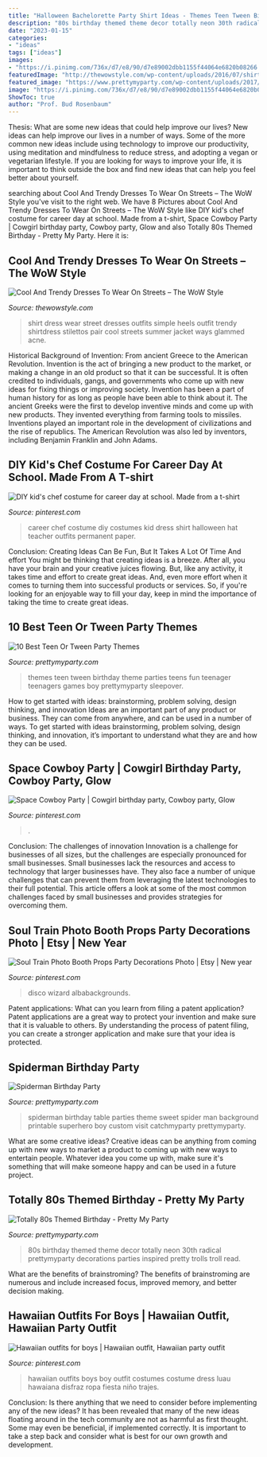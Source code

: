 ```yaml
---
title: "Halloween Bachelorette Party Shirt Ideas - Themes Teen Tween Birthday Theme Parties Teens Fun Teenager Teenagers Games Boy Prettymyparty Sleepover"
description: "80s birthday themed theme decor totally neon 30th radical prettymyparty decorations parties inspired pretty trolls troll read"
date: "2023-01-15"
categories:
- "ideas"
tags: ["ideas"]
images:
- "https://i.pinimg.com/736x/d7/e8/90/d7e89002dbb1155f44064e6820b08266.jpg"
featuredImage: "http://thewowstyle.com/wp-content/uploads/2016/07/shirt-dress-street-style.jpg"
featured_image: "https://www.prettymyparty.com/wp-content/uploads/2017/03/80s-theme-birthday-party-decor-troll.jpg"
image: "https://i.pinimg.com/736x/d7/e8/90/d7e89002dbb1155f44064e6820b08266.jpg"
ShowToc: true
author: "Prof. Bud Rosenbaum"
---
```



Thesis: What are some new ideas that could help improve our lives?
New ideas can help improve our lives in a number of ways. Some of the more common new ideas include using technology to improve our productivity, using meditation and mindfulness to reduce stress, and adopting a vegan or vegetarian lifestyle. If you are looking for ways to improve your life, it is important to think outside the box and find new ideas that can help you feel better about yourself.

	

		
searching about Cool And Trendy Dresses To Wear On Streets – The WoW Style you've visit to the right web. We have 8 Pictures about Cool And Trendy Dresses To Wear On Streets – The WoW Style like DIY kid&#039;s chef costume for career day at school. Made from a t-shirt, Space Cowboy Party | Cowgirl birthday party, Cowboy party, Glow and also Totally 80s Themed Birthday - Pretty My Party. Here it is:
		
    
## Cool And Trendy Dresses To Wear On Streets – The WoW Style

<img loading=lazy src="http://thewowstyle.com/wp-content/uploads/2016/07/shirt-dress-street-style.jpg" onerror="this.onerror=null;this.src='https://tse4.mm.bing.net/th?id=OIP.XaEczcjUsp-Yrajq3eNqMwHaLH&amp;pid=15.1';" alt="Cool And Trendy Dresses To Wear On Streets – The WoW Style">

_Source: thewowstyle.com_

>shirt dress wear street dresses outfits simple heels outfit trendy shirtdress stilettos pair cool streets summer jacket ways glammed acne. 

	

Historical Background of Invention: From ancient Greece to the American Revolution.
Invention is the act of bringing a new product to the market, or making a change in an old product so that it can be successful. It is often credited to individuals, gangs, and governments who come up with new ideas for fixing things or improving society. Invention has been a part of human history for as long as people have been able to think about it. The ancient Greeks were the first to develop inventive minds and come up with new products. They invented everything from farming tools to missiles. Inventions played an important role in the development of civilizations and the rise of republics. The American Revolution was also led by inventors, including Benjamin Franklin and John Adams.

    
## DIY Kid&#039;s Chef Costume For Career Day At School. Made From A T-shirt

<img loading=lazy src="https://i.pinimg.com/736x/9d/cd/f6/9dcdf602886fc96c6aa84c51f17819d0--chef-costume-career-day.jpg" onerror="this.onerror=null;this.src='https://tse3.mm.bing.net/th?id=OIP.mCAKT2Q0OABfl1e4dlGCeAHaNK&amp;pid=15.1';" alt="DIY kid&#039;s chef costume for career day at school. Made from a t-shirt">

_Source: pinterest.com_

>career chef costume diy costumes kid dress shirt halloween hat teacher outfits permanent paper. 

	

Conclusion: Creating Ideas Can Be Fun, But It Takes A Lot Of Time And effort
You might be thinking that creating ideas is a breeze. After all, you have your brain and your creative juices flowing. But, like any activity, it takes time and effort to create great ideas. And, even more effort when it comes to turning them into successful products or services. So, if you're looking for an enjoyable way to fill your day, keep in mind the importance of taking the time to create great ideas.

    
## 10 Best Teen Or Tween Party Themes

<img loading=lazy src="https://www.prettymyparty.com/wp-content/uploads/2015/04/Teen-Tween-Party-Themes.jpg" onerror="this.onerror=null;this.src='https://tse3.mm.bing.net/th?id=OIP.AzzkQPP7G2Ub_-ikfB-f0QAAAA&amp;pid=15.1';" alt="10 Best Teen Or Tween Party Themes">

_Source: prettymyparty.com_

>themes teen tween birthday theme parties teens fun teenager teenagers games boy prettymyparty sleepover. 

	

How to get started with ideas: brainstorming, problem solving, design thinking, and innovation
Ideas are an important part of any product or business. They can come from anywhere, and can be used in a number of ways. To get started with ideas brainstorming, problem solving, design thinking, and innovation, it’s important to understand what they are and how they can be used.

    
## Space Cowboy Party | Cowgirl Birthday Party, Cowboy Party, Glow

<img loading=lazy src="https://i.pinimg.com/736x/d7/e8/90/d7e89002dbb1155f44064e6820b08266.jpg" onerror="this.onerror=null;this.src='https://tse4.mm.bing.net/th?id=OIP.UJ2PYCnZpMoz1enD7bxDagHaJ3&amp;pid=15.1';" alt="Space Cowboy Party | Cowgirl birthday party, Cowboy party, Glow">

_Source: pinterest.com_

>. 

	

Conclusion: The challenges of innovation
Innovation is a challenge for businesses of all sizes, but the challenges are especially pronounced for small businesses. Small businesses lack the resources and access to technology that larger businesses have. They also face a number of unique challenges that can prevent them from leveraging the latest technologies to their full potential. This article offers a look at some of the most common challenges faced by small businesses and provides strategies for overcoming them.

    
## Soul Train Photo Booth Props Party Decorations Photo | Etsy | New Year

<img loading=lazy src="https://i.pinimg.com/736x/49/63/66/49636612b1bb3b231cddb19acfb8d9f5.jpg" onerror="this.onerror=null;this.src='https://tse2.mm.bing.net/th?id=OIP.ymA8amJJGFBciSTkvNN4hQHaHa&amp;pid=15.1';" alt="Soul Train Photo Booth Props Party Decorations Photo | Etsy | New year">

_Source: pinterest.com_

>disco wizard albabackgrounds. 

	

Patent applications: What can you learn from filing a patent application?
Patent applications are a great way to protect your invention and make sure that it is valuable to others. By understanding the process of patent filing, you can create a stronger application and make sure that your idea is protected.

    
## Spiderman Birthday Party

<img loading=lazy src="https://www.prettymyparty.com/wp-content/uploads/2016/11/Spiderman-Background.jpg" onerror="this.onerror=null;this.src='https://tse2.mm.bing.net/th?id=OIP.iAjm8EEnAeVbbEG__8lEgwHaLH&amp;pid=15.1';" alt="Spiderman Birthday Party">

_Source: prettymyparty.com_

>spiderman birthday table parties theme sweet spider man background printable superhero boy custom visit catchmyparty prettymyparty. 

	

What are some creative ideas?
Creative ideas can be anything from coming up with new ways to market a product to coming up with new ways to entertain people. Whatever idea you come up with, make sure it's something that will make someone happy and can be used in a future project.

    
## Totally 80s Themed Birthday - Pretty My Party

<img loading=lazy src="https://www.prettymyparty.com/wp-content/uploads/2017/03/80s-theme-birthday-party-decor-troll.jpg" onerror="this.onerror=null;this.src='https://tse3.mm.bing.net/th?id=OIP.hE_4FC5rTZbvXMqGqaBYSgHaKk&amp;pid=15.1';" alt="Totally 80s Themed Birthday - Pretty My Party">

_Source: prettymyparty.com_

>80s birthday themed theme decor totally neon 30th radical prettymyparty decorations parties inspired pretty trolls troll read. 

	

What are the benefits of brainstroming?
The benefits of brainstroming are numerous and include increased focus, improved memory, and better decision making.

    
## Hawaiian Outfits For Boys | Hawaiian Outfit, Hawaiian Party Outfit

<img loading=lazy src="https://i.pinimg.com/736x/57/fb/3f/57fb3f95bf8262f4445c21c406debbc3--hawaiian-outfits-parti.jpg" onerror="this.onerror=null;this.src='https://tse2.mm.bing.net/th?id=OIP.I_qVpNA4XmgKUGcCbOBGSAHaJ3&amp;pid=15.1';" alt="Hawaiian outfits for boys | Hawaiian outfit, Hawaiian party outfit">

_Source: pinterest.com_

>hawaiian outfits boys boy outfit costumes costume dress luau hawaiana disfraz ropa fiesta niño trajes. 

	

Conclusion: Is there anything that we need to consider before implementing any of the new ideas?
It has been revealed that many of the new ideas floating around in the tech community are not as harmful as first thought. Some may even be beneficial, if implemented correctly. It is important to take a step back and consider what is best for our own growth and development.

